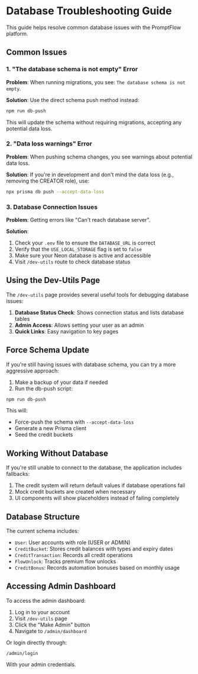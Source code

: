 # Database Troubleshooting Guide

This guide helps resolve common database issues with the PromptFlow platform.

## Common Issues

### 1. "The database schema is not empty" Error

**Problem**: When running migrations, you see: `The database schema is not empty`.

**Solution**: Use the direct schema push method instead:

```bash
npm run db-push
```

This will update the schema without requiring migrations, accepting any potential data loss.

### 2. "Data loss warnings" Error

**Problem**: When pushing schema changes, you see warnings about potential data loss.

**Solution**: If you're in development and don't mind the data loss (e.g., removing the CREATOR role), use:

```bash
npx prisma db push --accept-data-loss
```

### 3. Database Connection Issues

**Problem**: Getting errors like "Can't reach database server".

**Solution**:

1. Check your `.env` file to ensure the `DATABASE_URL` is correct
2. Verify that the `USE_LOCAL_STORAGE` flag is set to `false`
3. Make sure your Neon database is active and accessible
4. Visit `/dev-utils` route to check database status

## Using the Dev-Utils Page

The `/dev-utils` page provides several useful tools for debugging database issues:

1. **Database Status Check**: Shows connection status and lists database tables
2. **Admin Access**: Allows setting your user as an admin
3. **Quick Links**: Easy navigation to key pages

## Force Schema Update

If you're still having issues with database schema, you can try a more aggressive approach:

1. Make a backup of your data if needed
2. Run the db-push script:

```bash
npm run db-push
```

This will:
- Force-push the schema with `--accept-data-loss`
- Generate a new Prisma client
- Seed the credit buckets

## Working Without Database

If you're still unable to connect to the database, the application includes fallbacks:

1. The credit system will return default values if database operations fail
2. Mock credit buckets are created when necessary
3. UI components will show placeholders instead of failing completely

## Database Structure

The current schema includes:

- `User`: User accounts with role (USER or ADMIN)
- `CreditBucket`: Stores credit balances with types and expiry dates
- `CreditTransaction`: Records all credit operations
- `FlowUnlock`: Tracks premium flow unlocks
- `CreditBonus`: Records automation bonuses based on monthly usage

## Accessing Admin Dashboard

To access the admin dashboard:

1. Log in to your account
2. Visit `/dev-utils` page
3. Click the "Make Admin" button
4. Navigate to `/admin/dashboard`

Or login directly through:

```
/admin/login
```

With your admin credentials.
